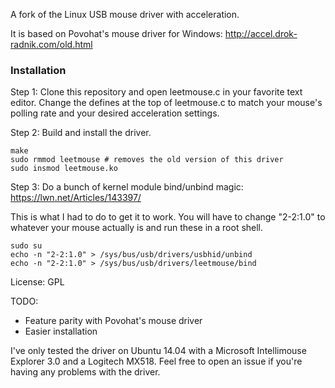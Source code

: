A fork of the Linux USB mouse driver with acceleration.

It is based on Povohat's mouse driver for Windows: http://accel.drok-radnik.com/old.html

### Installation

Step 1: Clone this repository and open leetmouse.c in your favorite text editor. Change the defines at the top of leetmouse.c to match your mouse's polling rate and your desired acceleration settings.

Step 2: Build and install the driver.
```
make
sudo rmmod leetmouse # removes the old version of this driver
sudo insmod leetmouse.ko
```

Step 3: Do a bunch of kernel module bind/unbind magic: https://lwn.net/Articles/143397/

This is what I had to do to get it to work. You will have to change "2-2:1.0" to whatever your mouse actually is and run these in a root shell.
```
sudo su
echo -n "2-2:1.0" > /sys/bus/usb/drivers/usbhid/unbind
echo -n "2-2:1.0" > /sys/bus/usb/drivers/leetmouse/bind
```

License: GPL

TODO:
* Feature parity with Povohat's mouse driver
* Easier installation

I've only tested the driver on Ubuntu 14.04 with a Microsoft Intellimouse Explorer 3.0 and a Logitech MX518. Feel free to open an issue if you're having any problems with the driver.
